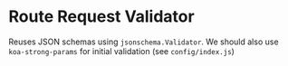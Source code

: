 # Route Request Validator

Reuses JSON schemas using `jsonschema.Validator`. 
We should also use `koa-strong-params` for initial validation (see `config/index.js`) 